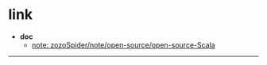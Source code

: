 
# link

- __doc__
  - [note: zozoSpider/note/open-source/open-source-Scala](https://github.com/zozospider/note/blob/master/open-source/open-source-Scala.md)

---
